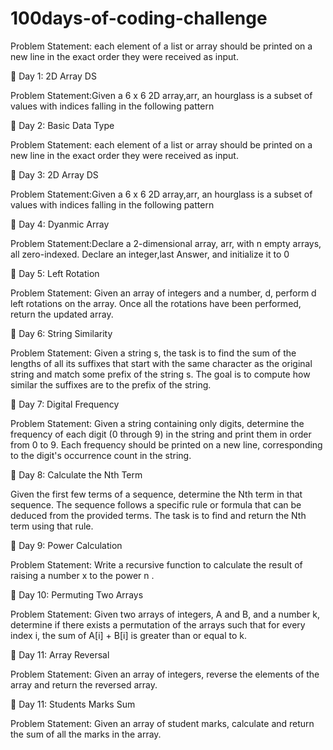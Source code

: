 # 100days-of-coding-challenge

Problem Statement: each element of a list or array should be printed on a new line in the exact order they were received as input.

📌 Day 1: 2D Array DS

Problem Statement:Given a 6 x 6 2D array,arr, an hourglass is a subset of values with indices falling in the following pattern


📌 Day 2: Basic Data Type

Problem Statement: each element of a list or array should be printed on a new line in the exact order they were received as input.

📌 Day 3: 2D Array DS

Problem Statement:Given a 6 x 6 2D array,arr, an hourglass is a subset of values with indices falling in the following pattern

📌 Day 4: Dyanmic Array 

Problem Statement:Declare a 2-dimensional array, arr, with n empty arrays, all zero-indexed. Declare an integer,last Answer, and initialize it to 0

📌 Day 5: Left Rotation

Problem Statement:
Given an array of integers and a number, d, perform d left rotations on the array. Once all the rotations have been performed, return the updated array.


📌 Day 6: String Similarity

Problem Statement: Given a string s, the task is to find the sum of the lengths of all its suffixes that start with the same character as the original string and match some prefix of the string s. The goal is to compute how similar the suffixes are to the prefix of the string.



📌 Day 7: Digital Frequency

Problem Statement: Given a string containing only digits, determine the frequency of each digit (0 through 9) in the string and print them in order from 0 to 9. Each frequency should be printed on a new line, corresponding to the digit's occurrence count in the string.



📌 Day 8: Calculate the Nth Term

Given the first few terms of a sequence, determine the Nth term in that sequence. The sequence follows a specific rule or formula that can be deduced from the provided terms. The task is to find and return the Nth term using that rule.


📌 Day 9: Power Calculation

Problem Statement:
Write a recursive function to calculate the result of raising a number x to the power n .


📌 Day 10: Permuting Two Arrays

Problem Statement:
Given two arrays of integers, A and B, and a number k, determine if there exists a permutation of the arrays such that for every index i, the sum of A[i] + B[i] is greater than or equal to k.


📌 Day 11: Array Reversal

Problem Statement:
Given an array of integers, reverse the elements of the array and return the reversed array.


📌 Day 11: Students Marks Sum

Problem Statement:
Given an array of student marks, calculate and return the sum of all the marks in the array.

